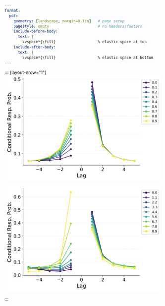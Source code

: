```yaml
---
format:
  pdf:
    geometry: [landscape, margin=0.1in]   # page setup
    pagestyle: empty                      # no headers/footers
    include-before-body:
      text: |
        \vspace*{\fill}                   % elastic space at top
    include-after-body:
      text: |
        \vspace*{\fill}                   % elastic space at bottom
---
```


::: {layout-nrow="1"}
![](shifting/BaseCMR_Learning_Rate_Parameter_Shifting_crp_HealeyKahana2014.png)

![](shifting/BaseCMR_Item_Support_Parameter_Shifting_crp_HealeyKahana2014.png)

:::